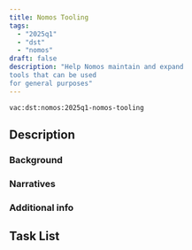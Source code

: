 ```yaml
---
title: Nomos Tooling
tags:
  - "2025q1"
  - "dst"
  - "nomos"
draft: false
description: "Help Nomos maintain and expand
tools that can be used
for general purposes"
---
```


`vac:dst:nomos:2025q1-nomos-tooling`

## Description

### Background

### Narratives

### Additional info

## Task List

